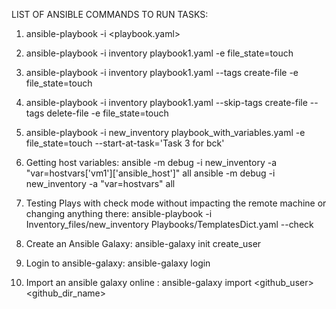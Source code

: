 LIST OF ANSIBLE COMMANDS TO RUN TASKS:


1) ansible-playbook -i <inventory> <playbook.yaml> <options>

2) ansible-playbook -i inventory playbook1.yaml -e file_state=touch

3) ansible-playbook -i inventory playbook1.yaml --tags create-file -e file_state=touch

4) ansible-playbook -i inventory playbook1.yaml --skip-tags create-file --tags delete-file  -e file_state=touch

5) ansible-playbook -i new_inventory playbook_with_variables.yaml -e file_state=touch --start-at-task='Task 3 for bck'

6) Getting host variables: ansible -m debug -i new_inventory -a "var=hostvars['vm1']['ansible_host']" all
ansible -m debug -i new_inventory -a "var=hostvars" all
 

 7) Testing Plays with check mode without impacting the remote machine or changing anything there: ansible-playbook -i Inventory_files/new_inventory Playbooks/TemplatesDict.yaml --check


 8) Create an Ansible Galaxy: ansible-galaxy init create_user

 9) Login to ansible-galaxy: ansible-galaxy login

 10) Import an ansible galaxy online : ansible-galaxy import <github_user> <github_dir_name>